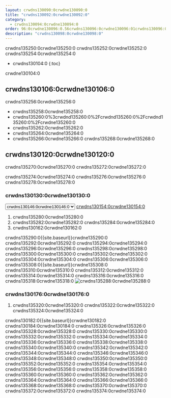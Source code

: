```yaml
---
layout: crwdns130090:0crwdne130090:0
title: "crwdns130092:0crwdne130092:0"
category:
  - crwdns130094:0crwdne130094:0
order: 96:0crwdne130096:0.56crwdns130096:0crwdne130096:01crwdns130096:0crwdne130096:0crwdns130096:0crwdne130096:0crwdns130096:0crwdne130096:09crwdns130096:0crwdne130096:0
description: "crwdns130098:0crwdne130098:0"
---
```

crwdns135250:0crwdne135250:0 crwdns135252:0crwdne135252:0 crwdns135254:0crwdne135254:0

- crwdns130104:0
{:toc}

crwdne130104:0

## crwdns130106:0crwdne130106:0

crwdns135256:0crwdne135256:0

- crwdns135258:0crwdne135258:0
- crwdns135260:0%3crwdnd135260:0%2Fcrwdnd135260:0%2Fcrwdnd135260:0%2Fcrwdne135260:0
- crwdns135262:0crwdne135262:0
- crwdns135264:0crwdne135264:0
- crwdns135266:0crwdne135266:0 crwdns135268:0crwdne135268:0

## crwdns130120:0crwdne130120:0

crwdns135270:0crwdne135270:0 crwdns135272:0crwdne135272:0

crwdns135274:0crwdne135274:0 crwdns135276:0crwdne135276:0 crwdns135278:0crwdne135278:0

### crwdns130130:0crwdne130130:0

<script>
  var amiIds = {
  "ap-northeast-1": "ami-32e6d455",
  "ap-northeast-2": "ami-2cef3242",
  "ap-southeast-1": "ami-7f22a71c",
  "ap-southeast-2": "ami-21111b42",
  "eu-central-1": "ami-7a2ef015",
  "eu-west-1": "ami-ac1a14ca",
  "sa-east-1": "ami-70026d1c",
  "us-east-1": "ami-cb6f1add",
  "us-east-2": "ami-57c7e032",
  "us-west-1": "ami-059b818564104e5c6",
  "us-west-2": "ami-c24a2fa2"
  };

  var amiUpdateSelect = function() {
    var s = document.getElementById("ami-select");
    var region = s.options[s.selectedIndex].value;
    document.getElementById("ami-go").href = "https://console.aws.amazon.com/ec2/v2/home?region=" + region + "#LaunchInstanceWizard:ami=" + amiIds[region];
  };
  </script>

<select id="ami-select" onchange="amiUpdateSelect()"> <option value="ap-northeast-1">crwdns130132:0crwdne130132:0</option> <option value="ap-northeast-2">crwdns130134:0crwdne130134:0</option> <option value="ap-southeast-1">crwdns130136:0crwdne130136:0</option> <option value="ap-southeast-2">crwdns130138:0crwdne130138:0</option> <option value="eu-central-1">crwdns130140:0crwdne130140:0</option> <option value="eu-west-1">crwdns130142:0crwdne130142:0</option> <option value="sa-east-1">crwdns130144:0crwdne130144:0</option> <option value="us-east-1" selected="selected">crwdns130146:0crwdne130146:0</option> <option value="us-east-2">crwdns130148:0crwdne130148:0</option> <option value="us-west-1">crwdns130150:0crwdne130150:0</option> <option value="us-west-2">crwdns130152:0crwdne130152:0</option> </select> <a id="ami-go" href="" class="btn btn-success" data-analytics-action="{{ site.analytics.events.go_button_clicked }}" target="_blank">crwdns130154:0crwdne130154:0</a>
<script>amiUpdateSelect();</script>

1. crwdns135280:0crwdne135280:0
2. crwdns135282:0crwdne135282:0 crwdns135284:0crwdne135284:0
3. crwdns130162:0crwdne130162:0

crwdns135290:0{{site.baseurl}}crwdne135290:0 crwdns135292:0crwdne135292:0 crwdns135294:0crwdne135294:0 crwdns135296:0crwdne135296:0 crwdns135298:0crwdne135298:0 crwdns135300:0crwdne135300:0 crwdns135302:0crwdne135302:0 crwdns135304:0crwdne135304:0 crwdns135306:0crwdne135306:0 crwdns135308:0{{site.baseurl}}crwdne135308:0 crwdns135310:0crwdne135310:0 crwdns135312:0crwdne135312:0 crwdns135314:0crwdne135314:0 crwdns135316:0crwdne135316:0 crwdns135318:0crwdne135318:0 ![crwdns135288:0crwdne135288:0](crwdns135286:0{{site.baseurl}}crwdne135286:0)

### crwdns130176:0crwdne130176:0

1. crwdns135320:0crwdne135320:0 crwdns135322:0crwdne135322:0 crwdns135324:0crwdne135324:0

crwdns130182:0{{site.baseurl}}crwdne130182:0 crwdns130184:0crwdne130184:0 crwdns135326:0crwdne135326:0 crwdns135328:0crwdne135328:0 crwdns135330:0crwdne135330:0 crwdns135332:0crwdne135332:0 crwdns135334:0crwdne135334:0 crwdns135336:0crwdne135336:0 crwdns135338:0crwdne135338:0 crwdns135340:0crwdne135340:0 crwdns135342:0crwdne135342:0 crwdns135344:0crwdne135344:0 crwdns135346:0crwdne135346:0 crwdns135348:0crwdne135348:0 crwdns135350:0crwdne135350:0 crwdns135352:0crwdne135352:0 crwdns135354:0crwdne135354:0 crwdns135356:0crwdne135356:0 crwdns135358:0crwdne135358:0 crwdns135360:0crwdne135360:0 crwdns135362:0crwdne135362:0 crwdns135364:0crwdne135364:0 crwdns135366:0crwdne135366:0 crwdns135368:0crwdne135368:0 crwdns135370:0crwdne135370:0 crwdns135372:0crwdne135372:0 crwdns135374:0crwdne135374:0

<!---
## Installation in a Data Center

1. Launch a VM with at least 8GB of RAM, 100GB of disk space on the root volume, and a version of Linux that supports Docker, for example Ubuntu Trusty 14.04.

2. Open ports 22 and 8800 to administrators, open ports 80 and 443 to all users, and optionally open ports 64535-65535 to developers to SSH into builds.

3. Install Replicated, the tool used to package and distribute CircleCI, by running the  `curl https://get.replicated.com/docker | sudo bash` command. **Note:** Docker must not use the device mapper storage driver. Check this by running `sudo docker info | grep "Storage Driver"`.)

4. Visit port 8800 on the machine in a web browser to complete the guided installation process.

5. Complete the process by choosing an SSL certificate option, uploading the license, setting the admin password and hostnames,  enabling GitHub OAuth registration, and defining protocol settings. The application start up process begins by downloading the ~160 MB docker image, so it may take some time to complete.

6. Open the CircleCI app and click Get Started to authorize your GitHub account. The Add Projects page appears where you can select a project for your first build.
-->